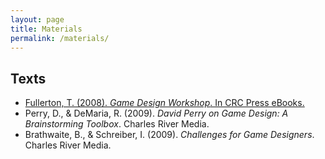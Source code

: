 ```yaml
---
layout: page
title: Materials
permalink: /materials/
---
```

## Texts

- [Fullerton, T. (2008). *Game Design Workshop*. In CRC Press eBooks.](https://doi.org/10.1201/b13172)
- Perry, D., & DeMaria, R. (2009). *David Perry on Game Design: A Brainstorming Toolbox*. Charles River Media.
- Brathwaite, B., & Schreiber, I. (2009). *Challenges for Game Designers*. Charles River Media.
